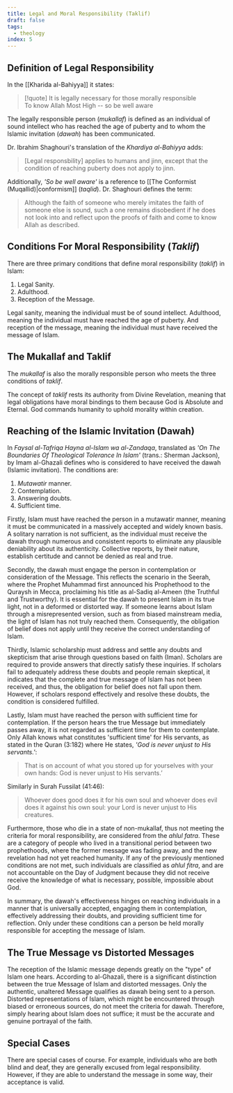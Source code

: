```yaml
---
title: Legal and Moral Responsibility (Taklif)
draft: false
tags:
  - theology
index: 5
---
```

## Definition of Legal Responsibility

In the [[Kharida al-Bahiyya]] it states: 

> [!quote]
> It is legally necessary for those morally responsible  
> To know Allah Most High -- so be well aware 

The legally responsible person (*mukallaf*) is defined as an individual of sound intellect who has reached the age of puberty and to whom the Islamic invitation (*dawah*) has been communicated.

Dr. Ibrahim Shaghouri's translation of the *Khardiya al-Bahiyya* adds: 

> [Legal responsbility] applies to humans and jinn, except that the condition of reaching puberty does not apply to jinn.

Additionally, *'So be well aware'* is a reference to [[The Conformist (Muqallid)|conformism]] (*taqlid*). Dr. Shaghouri defines the term: 

> Although the faith of someone who merely imitates the faith of someone else is sound, such a one remains disobedient if he does not look into and reflect upon the proofs of faith and come to know Allah as described.

## Conditions For Moral Responsibility (*Taklif*)
There are three primary conditions that define moral responsibility (*taklif*) in Islam:
1. Legal Sanity.
2. Adulthood.
3. Reception of the Message.

Legal sanity, meaning the individual must be of sound intellect. Adulthood, meaning the individual must have reached the age of puberty. And reception of the message, meaning the individual must have received the message of Islam.

## The Mukallaf and Taklif

The *mukallaf* is also the morally responsible person who meets the three conditions of *taklif*. 

The concept of *taklif* rests its authority from Divine Revelation, meaning that legal obligations have moral bindings to them because God is Absolute and Eternal. God commands humanity to uphold morality within creation.

## Reaching of the Islamic Invitation (Dawah)

In *Faysal al-Tafriqa Hayna al-Islam wa al-Zandaqa*, translated as *'On The Boundaries Of Theological Tolerance In Islam'* (trans.: Sherman Jackson), by Imam al-Ghazali defines who is considered to have received the dawah (Islamic invitation). The conditions are:
1. *Mutawatir* manner.
2. Contemplation.
3. Answering doubts.
4. Sufficient time.

Firstly, Islam must have reached the person in a mutawatir manner, meaning it must be communicated in a massively accepted and widely known basis. A solitary narration is not sufficient, as the individual must receive the dawah through numerous and consistent reports to eliminate any plausible deniability about its authenticity. Collective reports, by their nature, establish certitude and cannot be denied as real and true.

Secondly, the dawah must engage the person in contemplation or consideration of the Message. This reflects the scenario in the Seerah, where the Prophet Muhammad first announced his Prophethood to the Quraysh in Mecca, proclaiming his title as al-Sadiq al-Ameen (the Truthful and Trustworthy). It is essential for the dawah to present Islam in its true light, not in a deformed or distorted way. If someone learns about Islam through a misrepresented version, such as from biased mainstream media, the light of Islam has not truly reached them. Consequently, the obligation of belief does not apply until they receive the correct understanding of Islam.

Thirdly, Islamic scholarship must address and settle any doubts and skepticism that arise through questions based on faith (Iman). Scholars are required to provide answers that directly satisfy these inquiries. If scholars fail to adequately address these doubts and people remain skeptical, it indicates that the complete and true message of Islam has not been received, and thus, the obligation for belief does not fall upon them. However, if scholars respond effectively and resolve these doubts, the condition is considered fulfilled.

Lastly, Islam must have reached the person with sufficient time for contemplation. If the person hears the true Message but immediately passes away, it is not regarded as sufficient time for them to contemplate. Only Allah knows what constitutes 'sufficient time' for His servants, as stated in the Quran (3:182) where He states, *'God is never unjust to His servants.'*: 

> That is on account of what you stored up for yourselves with your own hands: God is never unjust to His servants.’

Similarly in Surah Fussilat (41:46):

> Whoever does good does it for his own soul and whoever does evil does it against his own soul: your Lord is never unjust to His creatures.

Furthermore, those who die in a state of non-mukallaf, thus not meeting the criteria for moral responsibility, are considered from the *ahlul fatra*. These are a category of people who lived in a transitional period between two prophethoods, where the former message was fading away, and the new revelation had not yet reached humanity. If any of the previously mentioned conditions are not met, such individuals are classified as *ahlul fitra*, and are not accountable on the Day of Judgment because they did not receive receive the knowledge of what is necessary, possible, impossible about God.

In summary, the dawah's effectiveness hinges on reaching individuals in a manner that is universally accepted, engaging them in contemplation, effectively addressing their doubts, and providing sufficient time for reflection. Only under these conditions can a person be held morally responsible for accepting the message of Islam.

## The True Message vs Distorted Messages

The reception of the Islamic message depends greatly on the "type" of Islam one hears. According to al-Ghazali, there is a significant distinction between the true Message of Islam and distorted messages. Only the authentic, unaltered Message qualifies as dawah being sent to a person. Distorted representations of Islam, which might be encountered through biased or erroneous sources, do not meet the criteria for dawah. Therefore, simply hearing about Islam does not suffice; it must be the accurate and genuine portrayal of the faith.

## Special Cases

There are special cases of course. For example, individuals who are both blind and deaf, they are generally excused from legal responsibility. However, if they are able to understand the message in some way, their acceptance is valid.